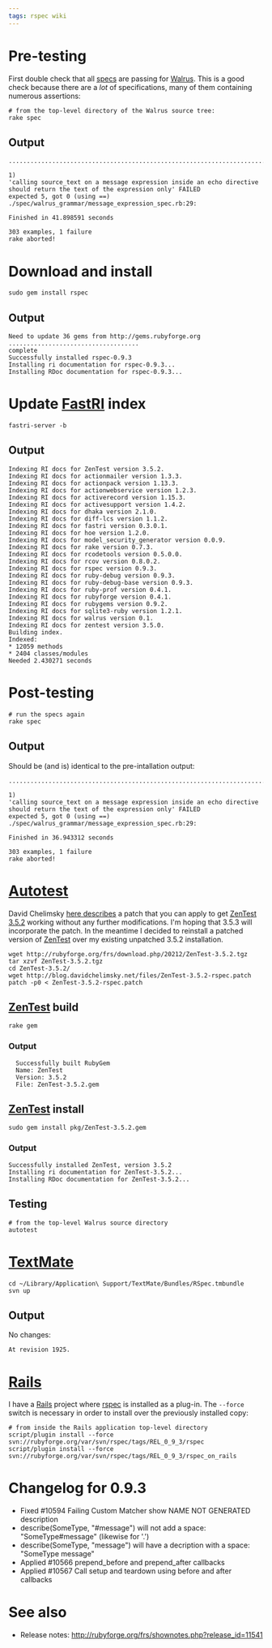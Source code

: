 ```yaml
---
tags: rspec wiki
---
```


# Pre-testing

First double check that all [specs](/wiki/specs) are passing for [Walrus](/wiki/Walrus). This is a good check because there are a _lot_ of specifications, many of them containing numerous assertions:

    # from the top-level directory of the Walrus source tree:
    rake spec

## Output

    .....................................................................................................................................................................................................................................................................................................F.........

    1)
    'calling source_text on a message expression inside an echo directive should return the text of the expression only' FAILED
    expected 5, got 0 (using ==)
    ./spec/walrus_grammar/message_expression_spec.rb:29:

    Finished in 41.898591 seconds

    303 examples, 1 failure
    rake aborted!

# Download and install

    sudo gem install rspec

## Output

    Need to update 36 gems from http://gems.rubyforge.org
    ....................................
    complete
    Successfully installed rspec-0.9.3
    Installing ri documentation for rspec-0.9.3...
    Installing RDoc documentation for rspec-0.9.3...

# Update [FastRI](/wiki/FastRI) index

    fastri-server -b

## Output

    Indexing RI docs for ZenTest version 3.5.2.
    Indexing RI docs for actionmailer version 1.3.3.
    Indexing RI docs for actionpack version 1.13.3.
    Indexing RI docs for actionwebservice version 1.2.3.
    Indexing RI docs for activerecord version 1.15.3.
    Indexing RI docs for activesupport version 1.4.2.
    Indexing RI docs for dhaka version 2.1.0.
    Indexing RI docs for diff-lcs version 1.1.2.
    Indexing RI docs for fastri version 0.3.0.1.
    Indexing RI docs for hoe version 1.2.0.
    Indexing RI docs for model_security_generator version 0.0.9.
    Indexing RI docs for rake version 0.7.3.
    Indexing RI docs for rcodetools version 0.5.0.0.
    Indexing RI docs for rcov version 0.8.0.2.
    Indexing RI docs for rspec version 0.9.3.
    Indexing RI docs for ruby-debug version 0.9.3.
    Indexing RI docs for ruby-debug-base version 0.9.3.
    Indexing RI docs for ruby-prof version 0.4.1.
    Indexing RI docs for rubyforge version 0.4.1.
    Indexing RI docs for rubygems version 0.9.2.
    Indexing RI docs for sqlite3-ruby version 1.2.1.
    Indexing RI docs for walrus version 0.1.
    Indexing RI docs for zentest version 3.5.0.
    Building index.
    Indexed:
    * 12059 methods
    * 2404 classes/modules
    Needed 2.430271 seconds

# Post-testing

    # run the specs again
    rake spec

## Output

Should be (and is) identical to the pre-intallation output:

    .....................................................................................................................................................................................................................................................................................................F.........

    1)
    'calling source_text on a message expression inside an echo directive should return the text of the expression only' FAILED
    expected 5, got 0 (using ==)
    ./spec/walrus_grammar/message_expression_spec.rb:29:

    Finished in 36.943312 seconds

    303 examples, 1 failure
    rake aborted!

# [Autotest](/wiki/Autotest)

David Chelimsky [here describes](http://blog.davidchelimsky.net/articles/2007/05/01/rspec-0-9-1-and-autotest-zentest-3-5-2) a patch that you can apply to get [ZenTest 3.5.2](/wiki/ZenTest_3.5.2) working without any further modifications. I'm hoping that 3.5.3 will incorporate the patch. In the meantime I decided to reinstall a patched version of [ZenTest](/wiki/ZenTest) over my existing unpatched 3.5.2 installation.

    wget http://rubyforge.org/frs/download.php/20212/ZenTest-3.5.2.tgz
    tar xzvf ZenTest-3.5.2.tgz
    cd ZenTest-3.5.2/
    wget http://blog.davidchelimsky.net/files/ZenTest-3.5.2-rspec.patch
    patch -p0 < ZenTest-3.5.2-rspec.patch

## [ZenTest](/wiki/ZenTest) build

    rake gem

### Output

      Successfully built RubyGem
      Name: ZenTest
      Version: 3.5.2
      File: ZenTest-3.5.2.gem

## [ZenTest](/wiki/ZenTest) install

    sudo gem install pkg/ZenTest-3.5.2.gem

### Output

    Successfully installed ZenTest, version 3.5.2
    Installing ri documentation for ZenTest-3.5.2...
    Installing RDoc documentation for ZenTest-3.5.2...

## Testing

    # from the top-level Walrus source directory
    autotest

# [TextMate](/wiki/TextMate)

    cd ~/Library/Application\ Support/TextMate/Bundles/RSpec.tmbundle
    svn up

## Output

No changes:

    At revision 1925.

# [Rails](/wiki/Rails)

I have a [Rails](/wiki/Rails) project where [rspec](/wiki/rspec) is installed as a plug-in. The `--force` switch is necessary in order to install over the previously installed copy:

    # from inside the Rails application top-level directory
    script/plugin install --force svn://rubyforge.org/var/svn/rspec/tags/REL_0_9_3/rspec
    script/plugin install --force svn://rubyforge.org/var/svn/rspec/tags/REL_0_9_3/rspec_on_rails

# Changelog for 0.9.3

-   Fixed \#10594 Failing Custom Matcher show NAME NOT GENERATED description
-   describe(SomeType, "\#message") will not add a space: "SomeType\#message" (likewise for '.')
-   describe(SomeType, "message") will have a decription with a space: "SomeType message"
-   Applied \#10566 prepend_before and prepend_after callbacks
-   Applied \#10567 Call setup and teardown using before and after callbacks

# See also

-   Release notes: <http://rubyforge.org/frs/shownotes.php?release_id=11541>
